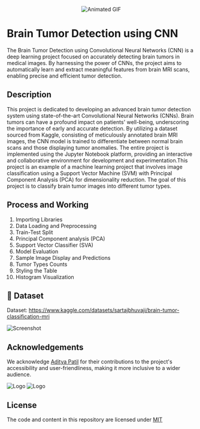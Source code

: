 
<p align="center">
  <img src="https://media1.giphy.com/media/v1.Y2lkPTc5MGI3NjExbHpzaTR6ajZ1dGZib2lwMnM3azY2eTNzdXFibHVhc2JmNXR5YWYycCZlcD12MV9pbnRlcm5hbF9naWZfYnlfaWQmY3Q9Zw/l3nSGQ045gEvvQFRm/giphy.gif" alt="Animated GIF" />
</p>

# Brain Tumor Detection using CNN
The Brain Tumor Detection using Convolutional Neural Networks (CNN) is a deep learning project focused on accurately detecting brain tumors in medical images. By harnessing the power of CNNs, the project aims to automatically learn and extract meaningful features from brain MRI scans, enabling precise and efficient tumor detection.


## Description
This project is dedicated to developing an advanced brain tumor detection system using state-of-the-art Convolutional Neural Networks (CNNs). Brain tumors can have a profound impact on patients' well-being, underscoring the importance of early and accurate detection. By utilizing a dataset sourced from Kaggle, consisting of meticulously annotated brain MRI images, the CNN model is trained to differentiate between normal brain scans and those displaying tumor anomalies. The entire project is implemented using the Jupyter Notebook platform, providing an interactive and collaborative environment for development and experimentation.This project is an example of a machine learning project that involves image classification using a Support Vector Machine (SVM) with Principal Component Analysis (PCA) for dimensionality reduction. The goal of this project is to classify brain tumor images into different tumor types. 


## Process and Working
1) Importing Libraries
2) Data Loading and Preprocessing
3) Train-Test Split
4) Principal Component analysis (PCA)
5) Support Vector Classifier (SVA)
6) Model Evaluation
7) Sample Image Display and Predictions
8) Tumor Types Counts
9) Styling the Table
10) Histogram Visualization


## 🔗 Dataset
Dataset: https://www.kaggle.com/datasets/sartajbhuvaji/brain-tumor-classification-mri

![Screenshot](https://imgur.com/x0xdotm.png)






## Acknowledgements

We acknowledge [Aditya Patil](https://github.com/Adityathere) for their contributions to the project's accessibility and user-friendliness, making it more inclusive to a wider audience.


![Logo](https://www.kaggle.com/static/images/site-logo.svg)
![Logo](https://jupyter.org/assets/logos/rectanglelogo-greytext-orangebody-greymoons.svg)



## License

The code and content in this repository are licensed under [MIT](https://choosealicense.com/licenses/mit/)

